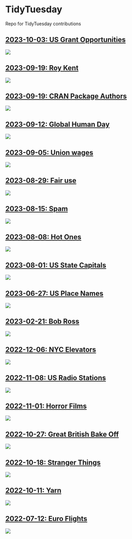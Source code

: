 # TidyTuesday

Repo for TidyTuesday contributions

## [2023-10-03: US Grant Opportunities](https://github.com/borstell/tidytuesday/tree/main/2023/2023-10-03/)
![](https://github.com/borstell/tidytuesday/blob/main/2023/2023-10-03/us_grants.jpg)

## [2023-09-19: Roy Kent](https://github.com/borstell/tidytuesday/tree/main/2023/2023-09-26/)
![](https://github.com/borstell/tidytuesday/blob/main/2023/2023-09-26/ted_lasso.jpg)

## [2023-09-19: CRAN Package Authors](https://github.com/borstell/tidytuesday/tree/main/2023/2023-09-19/)
![](https://github.com/borstell/tidytuesday/blob/main/2023/2023-09-19/cran_authors.jpg)

## [2023-09-12: Global Human Day](https://github.com/borstell/tidytuesday/tree/main/2023/2023-09-12/)
![](https://github.com/borstell/tidytuesday/blob/main/2023/2023-09-12/global_human_day.jpg)

## [2023-09-05: Union wages](https://github.com/borstell/tidytuesday/tree/main/2023/2023-09-05/)
![](https://github.com/borstell/tidytuesday/blob/main/2023/2023-09-05/union.jpg)

## [2023-08-29: Fair use](https://github.com/borstell/tidytuesday/tree/main/2023/2023-08-29/)
![](https://github.com/borstell/tidytuesday/blob/main/2023/2023-08-29/fair_use.jpg)

## [2023-08-15: Spam](https://github.com/borstell/tidytuesday/tree/main/2023/2023-08-15/)
![](https://github.com/borstell/tidytuesday/blob/main/2023/2023-08-15/tidy_spam.jpg)

## [2023-08-08: Hot Ones](https://github.com/borstell/tidytuesday/tree/main/2023/2023-08-08/)
![](https://github.com/borstell/tidytuesday/blob/main/2023/2023-08-08/hot_ones.jpg)

## [2023-08-01: US State Capitals](https://github.com/borstell/tidytuesday/tree/main/2023/2023-08-01/)
![](https://github.com/borstell/tidytuesday/blob/main/2023/2023-08-01/us_state_capitals.jpg)

## [2023-06-27: US Place Names](https://github.com/borstell/tidytuesday/tree/main/2023/2023-06-27/)
![](https://github.com/borstell/tidytuesday/blob/main/2023/2023-06-27/us_place_map.png)

## [2023-02-21: Bob Ross](https://github.com/borstell/tidytuesday/tree/main/2023/2023-02-21/)
![](https://github.com/borstell/tidytuesday/blob/main/2023/2023-02-21/bobross.png)

## [2022-12-06: NYC Elevators](https://github.com/borstell/tidytuesday/tree/main/2022/2022-12-06/)
![](https://github.com/borstell/tidytuesday/blob/main/2022/2022-12-06/nyc_skyline.png)

## [2022-11-08: US Radio Stations](https://github.com/borstell/tidytuesday/tree/main/2022/2022-11-08/)
![](https://github.com/borstell/tidytuesday/blob/main/2022/2022-11-08/radio.jpg)

## [2022-11-01: Horror Films](https://github.com/borstell/tidytuesday/tree/main/2022/2022-11-01/)
![](https://github.com/borstell/tidytuesday/blob/main/2022/2022-11-01/poster_2x2.jpg)

## [2022-10-27: Great British Bake Off](https://github.com/borstell/tidytuesday/tree/main/2022/2022-10-27/)
![](https://github.com/borstell/tidytuesday/blob/main/2022/2022-10-27/gbbo.jpg)

## [2022-10-18: Stranger Things](https://github.com/borstell/tidytuesday/tree/main/2022/2022-10-18/)
![](https://github.com/borstell/tidytuesday/blob/main/2022/2022-10-18/stranger_ings.jpg)

## [2022-10-11: Yarn](https://github.com/borstell/tidytuesday/tree/main/2022/2022-10-11/)
![](https://github.com/borstell/tidytuesday/blob/main/2022/2022-10-11/yarn.jpg)

## [2022-07-12: Euro Flights](https://github.com/borstell/tidytuesday/tree/main/2022/2022-07-12/)
![](https://github.com/borstell/tidytuesday/blob/main/2022/2022-07-12/euroflights.jpg)
